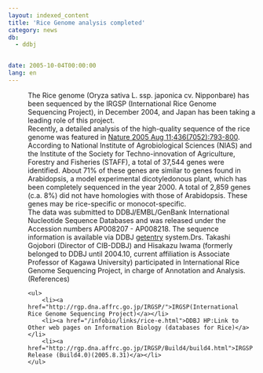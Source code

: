 ```yaml
---
layout: indexed_content
title: 'Rice Genome analysis completed'
category: news
db:
  - ddbj


date: 2005-10-04T00:00:00
lang: en
---
```


<dd>The Rice genome (Oryza sativa L. ssp. japonica cv. Nipponbare) has been sequenced by the IRGSP (International Rice Genome Sequencing Project), in December 2004, and Japan has been taking a leading role of this project.
<dd>Recently, a detailed analysis of the high-quality sequence of the rice genome was featured in <a href="http://www.nature.com/nature/journal/v436/n7052/full/nature03895.html"> Nature 2005 Aug 11;436(7052):793-800</a>.
<dd>According to National Institute of Agrobiological Sciences (NIAS) and the Institute of the Society for Techno-innovation of Agriculture, Forestry and Fisheries (STAFF), a total of 37,544 genes were identified. About 71% of these genes are similar to genes found in Arabidopsis, a model experimental dicotyledonous plant, which has been completely sequenced in the year 2000. A total of 2,859 genes (c.a. 8%) did not have homologies with those of Arabidopsis. These genes may be rice-specific or monocot-specific.
<dd>The data was submitted to DDBJ/EMBL/GenBank International Nucleotide Sequence Databases and was released under the Accession numbers AP008207 - AP008218. The sequence information is available via DDBJ <a href="http://getentry.ddbj.nig.ac.jp/top-e.html">getentry</a> system.Drs. Takashi Gojobori (Director of CIB-DDBJ) and Hisakazu Iwama (formerly belonged to DDBJ until 2004.10, current affiliation is Associate Professor of Kagawa University) participated in International Rice Genome Sequencing Project, in charge of Annotation and Analysis.
<dd>(References)

    <ul>
        <li><a href="http://rgp.dna.affrc.go.jp/IRGSP/">IRGSP(International Rice Genome Sequencing Project)</a></li>
        <li><a href="/infobio/links/rice-e.html">DDBJ HP:Link to Other web pages on Information Biology (databases for Rice)</a></li>
        <li><a href="http://rgp.dna.affrc.go.jp/IRGSP/Build4/build4.html">IRGSP Release (Build4.0)(2005.8.31)</a></li>
    </ul>
</dd>
</dd>
</dd>
</dd>
</dd>
